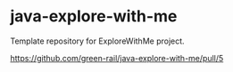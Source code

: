 # java-explore-with-me
Template repository for ExploreWithMe project.

https://github.com/green-rail/java-explore-with-me/pull/5
